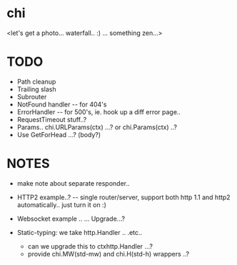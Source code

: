 chi
===

<let's get a photo... waterfall.. :) ... something zen...>

# TODO

* Path cleanup
* Trailing slash
* Subrouter
* NotFound handler -- for 404's
* ErrorHandler -- for 500's, ie. hook up a diff error page..
* RequestTimeout stuff..?
* Params.. chi.URLParams(ctx) ...? or chi.Params(ctx) ..?
* Use GetForHead ...? (body?)



# NOTES

* make note about separate responder..
* HTTP2 example..? -- single router/server, support
   both http 1.1 and http2 automatically.. just turn it on :)
* Websocket example ..
    ... Upgrade...?

* Static-typing: we take http.Handler .. .etc..
    * can we upgrade this to ctxhttp.Handler ...?
    * provide chi.MW(std-mw) and chi.H(std-h) wrappers ..?
